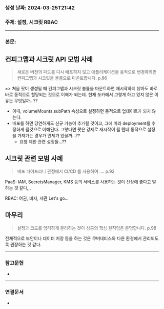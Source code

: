 ### 생성 날짜: 2024-03-25T21:42
### 주제: 설정, 시크릿 RBAC
---
### 본문:

## 컨피그맵과 시크릿 API 모범 사례

> 새로운 버전의 파드를 다시 배포하지 않고 애플리케이션을 동적으로 변경하려면 컨피그맵과 시크릿을 볼륨으로 마운트합니다. p.86

 => 처음 팟이 생성될 때 컨피그맵과 시크릿 볼륨을 마운트하면 재시작하지 않아도 바로 바로 동적으로 할당되는 것으로 이해가 되는데. 현재 쏘카에서 그렇게 하고 있지 않은 이유는 무엇일까...??
- 이때, volumeMounts.subPath 속성으로 설정하면 동적으로 업데이트가 되지 않는다.
- 배포를 하면 당연하게도 신규 기능이 추가될 것이고, 그에 따라 deployment를 수정하게 될것으로 이해된다. 그렇다면 팟은 강제로 재시작이 될 텐데 동작으로 설정을 가져가는 경우가 언제가 있을까...??
	- 요청 제한 관련 설정들...??

## 시크릿 관련 모범 사례
> 배포 파이프라니 관정에서 CI/CD 를 사용하여 .... p.92

PaaS: IAM, SecretsManager, KMS 등의 서비스를 사용하는 것이 신상에 좋다고 말하는 것 같다,,,

RBAC: 여권, 비자, 세관 Let's go...

## 마무리
> 설정과 코드를 엄격하게 분리하는 것이 성공의 핵심 원칙임은 분명합니다. p.98

전체적으로 보안이나 데이터 저장 등을 하는 것은 쿠버네티스와 다른 환경에서 관리되도록 권장하는 것 같다.



---
### 참고문헌
- 
---
### 연결문서
- 

